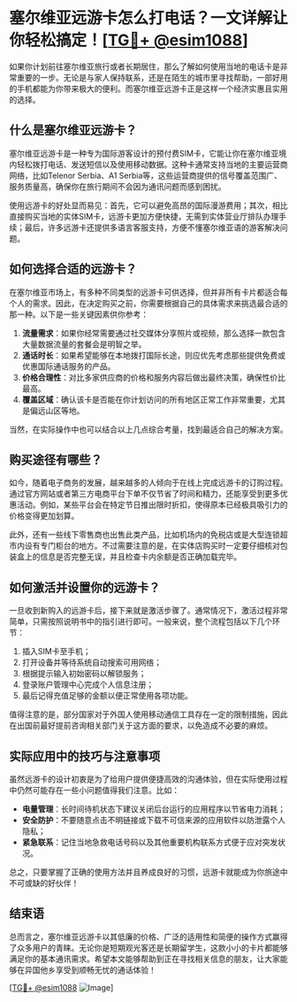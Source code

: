 # 塞尔维亚远游卡怎么打电话？一文详解让你轻松搞定！[[TG💪+ @esim1088](https://t.me/s/esim1088)]

如果你计划前往塞尔维亚旅行或者长期居住，那么了解如何使用当地的电话卡是非常重要的一步。无论是与家人保持联系，还是在陌生的城市里寻找帮助，一部好用的手机都能为你带来极大的便利。而塞尔维亚远游卡正是这样一个经济实惠且实用的选择。

## 什么是塞尔维亚远游卡？

塞尔维亚远游卡是一种专为国际游客设计的预付费SIM卡，它能让你在塞尔维亚境内轻松拨打电话、发送短信以及使用移动数据。这种卡通常支持当地的主要运营商网络，比如Telenor Serbia、A1 Serbia等，这些运营商提供的信号覆盖范围广、服务质量高，确保你在旅行期间不会因为通讯问题而感到困扰。

使用远游卡的好处显而易见：首先，它可以避免高昂的国际漫游费用；其次，相比直接购买当地的实体SIM卡，远游卡更加方便快捷，无需到实体营业厅排队办理手续；最后，许多远游卡还提供多语言客服支持，方便不懂塞尔维亚语的游客解决问题。

## 如何选择合适的远游卡？

在塞尔维亚市场上，有多种不同类型的远游卡可供选择，但并非所有卡片都适合每个人的需求。因此，在决定购买之前，你需要根据自己的具体需求来挑选最合适的那一种。以下是一些关键因素供你参考：

1. **流量需求**：如果你经常需要通过社交媒体分享照片或视频，那么选择一款包含大量数据流量的套餐会是明智之举。
2. **通话时长**：如果希望能够在本地拨打国际长途，则应优先考虑那些提供免费或优惠国际通话服务的产品。
3. **价格合理性**：对比多家供应商的价格和服务内容后做出最终决策，确保性价比最高。
4. **覆盖区域**：确认该卡是否能在你计划访问的所有地区正常工作非常重要，尤其是偏远山区等地。

当然，在实际操作中也可以结合以上几点综合考量，找到最适合自己的解决方案。

## 购买途径有哪些？

如今，随着电子商务的发展，越来越多的人倾向于在线上完成远游卡的订购过程。通过官方网站或者第三方电商平台下单不仅节省了时间和精力，还能享受到更多优惠活动。例如，某些平台会在特定节日推出限时折扣，使得原本已经极具吸引力的价格变得更加划算。

此外，还有一些线下零售商也出售此类产品，比如机场内的免税店或是大型连锁超市内设有专门柜台的地方。不过需要注意的是，在实体店购买时一定要仔细核对包装盒上的信息是否完整无误，并且检查卡内余额是否正确加载完毕。

## 如何激活并设置你的远游卡？

一旦收到新购入的远游卡后，接下来就是激活步骤了。通常情况下，激活过程非常简单，只需按照说明书中的指引进行即可。一般来说，整个流程包括以下几个环节：

1. 插入SIM卡至手机；
2. 打开设备并等待系统自动搜索可用网络；
3. 根据提示输入初始密码以解锁服务；
4. 登录账户管理中心完成个人信息注册；
5. 最后记得充值足够的金额以便正常使用各项功能。

值得注意的是，部分国家对于外国人使用移动通信工具存在一定的限制措施，因此在出国前最好提前咨询相关部门关于这方面的要求，以免造成不必要的麻烦。

## 实际应用中的技巧与注意事项

虽然远游卡的设计初衷是为了给用户提供便捷高效的沟通体验，但在实际使用过程中仍然可能存在一些小问题值得我们注意。比如：

- **电量管理**：长时间待机状态下建议关闭后台运行的应用程序以节省电力消耗；
- **安全防护**：不要随意点击不明链接或下载不可信来源的应用软件以防泄露个人隐私；
- **紧急联系**：记住当地急救电话号码以及其他重要机构联系方式便于应对突发状况。

总之，只要掌握了正确的使用方法并且养成良好的习惯，远游卡就能成为你旅途中不可或缺的好伙伴！

## 结束语

总而言之，塞尔维亚远游卡以其低廉的价格、广泛的适用性和简便的操作方式赢得了众多用户的青睐。无论你是短期观光客还是长期留学生，这款小小的卡片都能够满足你的基本通讯需求。希望本文能够帮助到正在寻找相关信息的朋友，让大家能够在异国他乡享受到顺畅无忧的通话体验！

[[TG💪+ @esim1088](https://t.me/s/esim1088) ![Image](https://i.postimg.cc/4NQfJmqS/Snipaste-2025-05-13-00-14-12.png)]